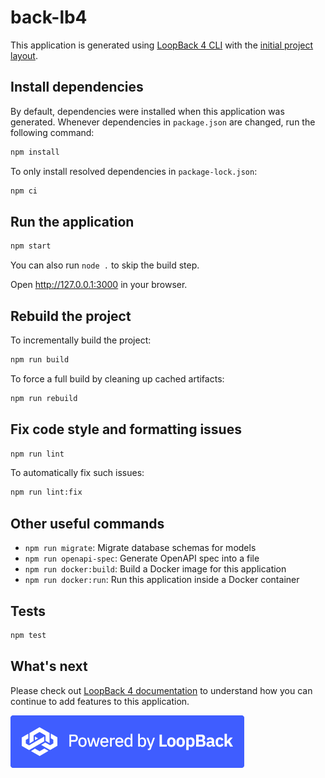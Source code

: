 # back-lb4

This application is generated using [LoopBack 4 CLI](https://loopback.io/doc/en/lb4/Command-line-interface.html) with the
[initial project layout](https://loopback.io/doc/en/lb4/Loopback-application-layout.html).

## Install dependencies

By default, dependencies were installed when this application was generated.
Whenever dependencies in `package.json` are changed, run the following command:

```sh
npm install
```

To only install resolved dependencies in `package-lock.json`:

```sh
npm ci
```

## Run the application

```sh
npm start
```

You can also run `node .` to skip the build step.

Open http://127.0.0.1:3000 in your browser.

## Rebuild the project

To incrementally build the project:

```sh
npm run build
```

To force a full build by cleaning up cached artifacts:

```sh
npm run rebuild
```

## Fix code style and formatting issues

```sh
npm run lint
```

To automatically fix such issues:

```sh
npm run lint:fix
```

## Other useful commands

- `npm run migrate`: Migrate database schemas for models
- `npm run openapi-spec`: Generate OpenAPI spec into a file
- `npm run docker:build`: Build a Docker image for this application
- `npm run docker:run`: Run this application inside a Docker container

## Tests

```sh
npm test
```

## What's next

Please check out [LoopBack 4 documentation](https://loopback.io/doc/en/lb4/) to
understand how you can continue to add features to this application.

[![LoopBack](https://github.com/loopbackio/loopback-next/raw/master/docs/site/imgs/branding/Powered-by-LoopBack-Badge-(blue)-@2x.png)](http://loopback.io/)
